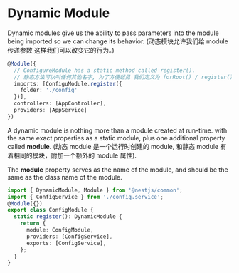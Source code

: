 # Dynamic Module

Dynamic modules give us the ability to pass parameters into the module being imported so we can change its
behavior. (动态模块允许我们给 module 传递参数 这样我们可以改变它的行为。)

```ts
@Module({
  // ConfigureModule has a static method called register().
  // 静态方法可以叫任何其他名字, 为了方便起见 我们定义为 forRoot() / register()
  imports: [ConfiguModule.register({
    folder: './config'
  })],
  controllers: [AppController],
  providers: [AppService]
})
```

A dynamic module is nothing more than a module created at run-time. with the same exact properties
as a static module, plus one additional property called **module**.
(动态 module 是一个运行时创建的 module, 和静态 module 有着相同的模块，附加一个额外的 module 属性).

The **module** property serves as the name of the module, and should be the same as the class name of the module.

```ts
import { DynamicModule, Module } from '@nestjs/common';
import { ConfigService } from './config.service';
@Module({})
export class ConfigModule {
  static register(): DynamicModule {
    return {
      module: ConfigModule,
      providers: [ConfigService],
      exports: [ConfigService],
    };
  }
}
```
